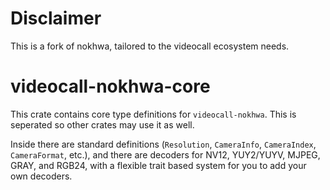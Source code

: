 # Disclaimer
This is a fork of nokhwa, tailored to the videocall ecosystem needs.

# videocall-nokhwa-core
This crate contains core type definitions for `videocall-nokhwa`. This is seperated so other crates may use it as well.

Inside there are standard definitions (`Resolution`, `CameraInfo`, `CameraIndex`, `CameraFormat`, etc.), and 
there are decoders for NV12, YUY2/YUYV, MJPEG, GRAY, and RGB24, with a flexible trait based system for you to add your
own decoders. 